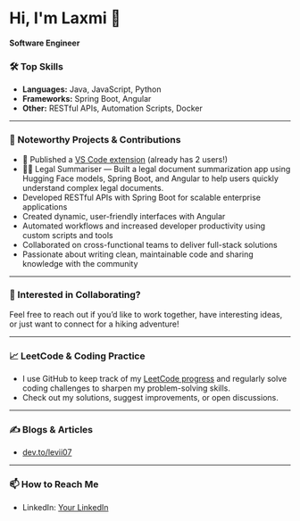 # Hi, I'm Laxmi 👋

**Software Engineer**  

### 🛠️ Top Skills

- **Languages:** Java, JavaScript, Python
- **Frameworks:** Spring Boot, Angular
- **Other:** RESTful APIs, Automation Scripts, Docker

---

### 🚀 Noteworthy Projects & Contributions

- 🧩 Published a [VS Code extension](https://marketplace.visualstudio.com/items?itemName=Levii.commentbuster&ssr=false#review-details) (already has 2 users!)
- 🧑‍⚖️ Legal Summariser — Built a legal document summarization app using Hugging Face models, Spring Boot, and Angular to help users quickly understand complex legal documents.
- Developed RESTful APIs with Spring Boot for scalable enterprise applications
- Created dynamic, user-friendly interfaces with Angular
- Automated workflows and increased developer productivity using custom scripts and tools
- Collaborated on cross-functional teams to deliver full-stack solutions
- Passionate about writing clean, maintainable code and sharing knowledge with the community

---

### 🤝 Interested in Collaborating?

Feel free to reach out if you’d like to work together, have interesting ideas, or just want to connect for a hiking adventure!

---

### 📈 LeetCode & Coding Practice

- I use GitHub to keep track of my [LeetCode progress](https://github.com/levi-a07?tab=repositories&q=leetcode) and regularly solve coding challenges to sharpen my problem-solving skills.
- Check out my solutions, suggest improvements, or open discussions.

---

### ✍️ Blogs & Articles

- [dev.to/levii07](https://dev.to/levii07)

---
### 📫 How to Reach Me

- LinkedIn: [Your LinkedIn](https://www.linkedin.com/in/laxmi-anandache-3901a017a)
